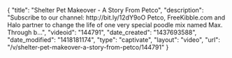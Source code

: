 {
    "title": "Shelter Pet Makeover - A Story From Petco",
    "description": "Subscribe to our channel: http:\/\/bit.ly\/12dY9oO Petco, FreeKibble.com and Halo partner to change the life of one very special poodle mix named Max. Through b...",
    "videoid": "144791",
    "date_created": "1437693588",
    "date_modified": "1418181174",
    "type": "captivate",
    "layout": "video",
    "url": "\/v\/shelter-pet-makeover-a-story-from-petco\/144791"
}